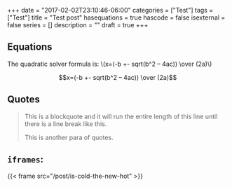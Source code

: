 +++
date = "2017-02-02T23:10:46-06:00"
categories = ["Test"]
tags = ["Test"]
title = "Test post"
hasequations = true
hascode = false
isexternal = false
series = []
description = ""
draft = true
+++

## Equations

The quadratic solver formula is:
\\(x=(-b +- sqrt(b^2 – 4ac)) \over (2a)\\)

$$x=(-b +- sqrt(b^2 – 4ac)) \over (2a)$$

## Quotes

> This is a blockquote and it will run the entire length of this line until there
is a line break like this.
>
> This is another para of quotes.

## `iframes`:

{{< frame src="/post/is-cold-the-new-hot" >}}
